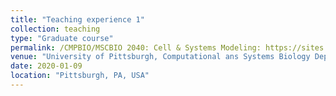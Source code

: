 ```yaml
---
title: "Teaching experience 1"
collection: teaching
type: "Graduate course"
permalink: /CMPBIO/MSCBIO 2040: Cell & Systems Modeling: https://sites.google.com/site/cellandsystemsmodeling/home
venue: "University of Pittsburgh, Computational ans Systems Biology Department"
date: 2020-01-09
location: "Pittsburgh, PA, USA"
---
```


